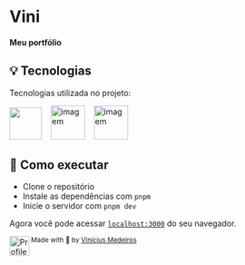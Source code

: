 # Vini

<p align="center">
  
<h4>
  Meu portfólio
</h4>

## 💡 Tecnologias

Tecnologias utilizada no projeto:

<img src="https://camo.githubusercontent.com/92ec9eb7eeab7db4f5919e3205918918c42e6772562afb4112a2909c1aaaa875/68747470733a2f2f6173736574732e76657263656c2e636f6d2f696d6167652f75706c6f61642f76313630373535343338352f7265706f7369746f726965732f6e6578742d6a732f6e6578742d6c6f676f2e706e67" width="57">&nbsp;
&nbsp;
<img src="https://cdn.iconscout.com/icon/free/png-512/typescript-1174965.png" alt="imagem" width="60">&nbsp;
&nbsp;
<img src="https://cdn.jsdelivr.net/gh/devicons/devicon/icons/tailwindcss/tailwindcss-plain.svg" alt="imagem" width="60">&nbsp;
&nbsp;

<!-- ## 🔍 Layout

Você pode visualizar a funcionalidade do projeto através do
[link](https://dt-money-ignite-vini.vercel.app/). -->

## 🚀 Como executar

- Clone o repositório
- Instale as dependências com `pnpm`
- Inicie o servidor com `pnpm dev`

Agora você pode acessar [`localhost:3000`](http://localhost:3000) do seu
navegador.

<div>
  <img align="left" src="https://avatars.githubusercontent.com/u/62653539?v=4" width=35 alt="Profile"/>
  <sub>Made with 💜 by <a href="https://github.com/ovinidev">Vinícius Medeiros</a></sub>
</div>
